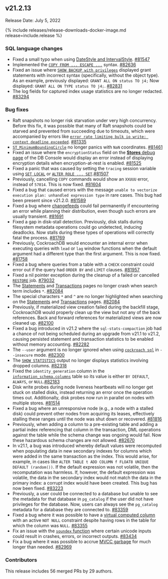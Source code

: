 ## v21.2.13

Release Date: July 5, 2022

{% include releases/release-downloads-docker-image.md release=include.release %}

<h3 id="v21-2-13-sql-language-changes">SQL language changes</h3>

- Fixed a small typo when using [DateStyle and IntervalStyle](../v21.2/set-vars#supported-variables). [#81547][#81547]
- Implemented the [`COPY FROM ... ESCAPE ...`](../v21.2/copy-from.html) syntax. [#82636][#82636]
- Fixed an issue where [`SHOW BACKUP with privileges`](../v21.2/show-backup.html#show-a-backup-with-privileges) displayed grant statements with incorrect syntax (specifically, without the object type). As an example, previously displayed: `GRANT ALL ON status TO j4;`  Now displayed: `GRANT ALL ON TYPE status TO j4;`. [#82831][#82831]
- The log fields for captured index usage statistics are no longer redacted. [#83294][#83294]

<h3 id="v21-2-13-bug-fixes">Bug fixes</h3>

- Raft snapshots no longer risk starvation under very high concurrency. Before this fix, it was possible that many of Raft snapshots could be starved and prevented from succeeding due to timeouts, which were accompanied by errors like [`error rate limiting bulk io write: context deadline exceeded`](../v21.2/common-errors.html#context-deadline-exceeded). [#81335][#81335]
- [`ST_MinimumBoundingCircle`](../v21.2/functions-and-operators.html#spatial-functions) no longer panics with `NaN` coordinates. [#81461][#81461]
- Fixed an issue where the `encryptionStatus` field on the [**Stores** debug page](../v21.2/ui-debug-pages.html) of the DB Console would display an error instead of displaying encryption details when encryption-at-rest is enabled. [#81525][#81525]
- Fixed a panic that was caused by setting the `tracing` session variable using [`SET LOCAL`](../v21.2/set-vars.html) or [`ALTER ROLE ... SET`](../v21.2/alter-role.html).[#81507][#81507]
- Previously, cancelling `COPY` commands would show an `XXUUU` error, instead of `57014`. This is now fixed. [#81604][#81604]
- Fixed a bug that caused errors with the message `unable to vectorize execution plan: unhandled expression type` in rare cases. This bug had been present since v21.2.0. [#81589][#81589]
- Fixed a bug where [changefeeds](../v21.2/change-data-capture-overview.html) could fail permanently if encountering an error while planning their distribution, even though such errors are usually transient. [#81691][#81691]
- Fixed a gap in disk-stall detection. Previously, disk stalls during filesystem metadata operations could go undetected, inducing deadlocks. Now stalls during these types of operations will correctly fatal the process. [#81769][#81769]
- Previously, CockroachDB would encounter an internal error when executing queries with `lead` or `lag` window functions when the default argument had a different type than the first argument. This is now fixed. [#81758][#81758]
- Fixed a bug where queries from a table with a `CHECK` constraint could error out if the query had `ORDER BY` and `LIMIT` clauses. [#81957][#81957]
- Fixed a nil pointer exception during the cleanup of a failed or cancelled [`RESTORE`](../v21.2/restore.html) job. [#79032][#79032]
- The [Statements](../v21.2/ui-statements-page.html) and [Transactions](ui-transactions-page.html) pages no longer crash when search term includes `*`. [#82084][#82084]
- The special characters `*` and `^` are no longer highlighted when searching on the [Statements](../v21.2/ui-statements-page.html) and [Transactions](../v21.2/ui-transactions-page.html) pages. [#82084][#82084]
- Previously, if materialized view creation failed during the backfill stage, CockroachDB would properly clean up the view but not any of the back references. Back and forward references for materialized views are now cleaned up. [#82100][#82100]
- Fixed a bug introduced in v21.2 where the `sql-stats-compaction` job had a chance of not being scheduled during an upgrade from v21.1 to v21.2, causing persisted statement and transaction statistics to be enabled without memory accounting. [#82282][#82282]
- The `--user` argument is no longer ignored when using [`cockroach sql`](../v21.2/cockroach-sql.html) in `--insecure` mode. [#82300][#82300]
- The [`SHOW STATISTICS`](../v21.2/show-statistics.html) output no longer displays statistics involving dropped columns. [#82318][#82318]
- Fixed the `identity_generation` column in the [`information_schema.columns`](../v21.2/information-schema.html#columns) table so its value is either `BY DEFAULT`, `ALWAYS`, or `NULL`.[#82183][#82183]
- Disk write probes during node liveness heartbeats will no longer get stuck on stalled disks, instead returning an error once the operation times out. Additionally, disk probes now run in parallel on nodes with multiple stores. [#81514][#81514]
- Fixed a bug where an unresponsive node (e.g., a node with a stalled disk) could prevent other nodes from acquiring its leases, effectively stalling these ranges until the node was shut down or recovered. [#81816][#81816]
- Previously, when adding a column to a pre-existing table and adding a partial index referencing that column in the transaction, DML operations against the table while the schema change was ongoing would fail. Now these hazardous schema changes are not allowed. [#82670][#82670]
- In v21.1, a bug was introduced whereby default values were recomputed when populating data in new secondary indexes for columns which were added in the same transaction as the index. This would arise, for example, in cases like `ALTER TABLE t ADD COLUMN f FLOAT8 UNIQUE DEFAULT (random())`. If the default expression was not volatile, then the recomputation was harmless. If, however, the default expression was volatile, the data in the secondary index would not match the data in the primary index: a corrupt index would have been created. This bug has now been fixed. [#83223][#83223]
- Previously, a user could be connected to a database but unable to see the metadata for that database in `pg_catalog` if the user did not have privileges for the database. Now, users can always see the `pg_catalog` metadata for a database they are connected to. [#83359][#83359]
- Fixed a bug where it was possible to have a [virtual computed column](../v21.2/computed-columns.html) with an active `NOT NULL` constraint despite having rows in the table for which the column was `NULL`. [#83355][#83355]
- Fix an issue with the [`soundex` function](../v21.2/functions-and-operators.html#built-in-functions) where certain unicode inputs could result in crashes, errors, or incorrect outputs. [#83434][#83434]
- Fix a bug where it was possible to accrue [MVCC garbage](../v21.2/architecture.html/storage-layer#mvcc) for much longer than needed. [#82969][#82969]

<h3 id="v21-2-13-contributors">Contributors</h3>

This release includes 56 merged PRs by 29 authors.

[#79032]: https://github.com/cockroachdb/cockroach/pull/79032
[#81335]: https://github.com/cockroachdb/cockroach/pull/81335
[#81461]: https://github.com/cockroachdb/cockroach/pull/81461
[#81507]: https://github.com/cockroachdb/cockroach/pull/81507
[#81514]: https://github.com/cockroachdb/cockroach/pull/81514
[#81525]: https://github.com/cockroachdb/cockroach/pull/81525
[#81547]: https://github.com/cockroachdb/cockroach/pull/81547
[#81589]: https://github.com/cockroachdb/cockroach/pull/81589
[#81604]: https://github.com/cockroachdb/cockroach/pull/81604
[#81691]: https://github.com/cockroachdb/cockroach/pull/81691
[#81758]: https://github.com/cockroachdb/cockroach/pull/81758
[#81769]: https://github.com/cockroachdb/cockroach/pull/81769
[#81816]: https://github.com/cockroachdb/cockroach/pull/81816
[#81957]: https://github.com/cockroachdb/cockroach/pull/81957
[#82084]: https://github.com/cockroachdb/cockroach/pull/82084
[#82100]: https://github.com/cockroachdb/cockroach/pull/82100
[#82183]: https://github.com/cockroachdb/cockroach/pull/82183
[#82282]: https://github.com/cockroachdb/cockroach/pull/82282
[#82300]: https://github.com/cockroachdb/cockroach/pull/82300
[#82318]: https://github.com/cockroachdb/cockroach/pull/82318
[#82468]: https://github.com/cockroachdb/cockroach/pull/82468
[#82636]: https://github.com/cockroachdb/cockroach/pull/82636
[#82670]: https://github.com/cockroachdb/cockroach/pull/82670
[#82831]: https://github.com/cockroachdb/cockroach/pull/82831
[#82901]: https://github.com/cockroachdb/cockroach/pull/82901
[#82969]: https://github.com/cockroachdb/cockroach/pull/82969
[#83223]: https://github.com/cockroachdb/cockroach/pull/83223
[#83294]: https://github.com/cockroachdb/cockroach/pull/83294
[#83355]: https://github.com/cockroachdb/cockroach/pull/83355
[#83359]: https://github.com/cockroachdb/cockroach/pull/83359
[#83434]: https://github.com/cockroachdb/cockroach/pull/83434